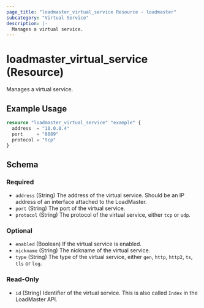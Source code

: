 ```yaml
---
page_title: "loadmaster_virtual_service Resource - loadmaster"
subcategory: "Virtual Service"
description: |-
  Manages a virtual service.
---
```


# loadmaster_virtual_service (Resource)

Manages a virtual service.

## Example Usage

```terraform
resource "loadmaster_virtual_service" "example" {
  address  = "10.0.0.4"
  port     = "8889"
  protocol = "tcp"
}
```

<!-- schema generated by tfplugindocs -->
## Schema

### Required

- `address` (String) The address of the virtual service. Should be an IP address of an interface attached to the LoadMaster.
- `port` (String) The port of the virtual service.
- `protocol` (String) The protocol of the virtual service, either `tcp` or `udp`.

### Optional

- `enabled` (Boolean) If the virtual service is enabled.
- `nickname` (String) The nickname of the virtual service.
- `type` (String) The type of the virtual service, either `gen`, `http`, `http2`, `ts`, `tls` or `log`.

### Read-Only

- `id` (String) Identifier of the virtual service. This is also called `Index` in the LoadMaster API.
